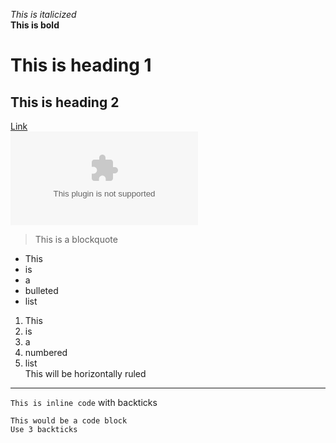 _This is italicized_<br>
__This is bold__<br>
# This is heading 1<br>
## This is heading 2<br>
[Link](google.com)<br>
![Image](google.com)<br>
>This is a blockquote

* This
* is
* a
* bulleted
* list
1. This
2. is
3. a
4. numbered
5. list<br>
This will be horizontally ruled

***
`This is inline code` with backticks
```
This would be a code block
Use 3 backticks
```
